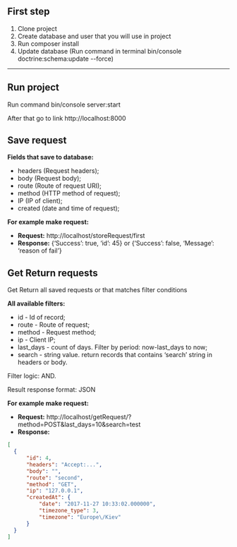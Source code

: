 ## First step
1. Clone project
2. Create database and user that you will use in project
3. Run composer install 
4. Update database (Run command in terminal bin/console doctrine:schema:update --force)
---

## Run project
Run command bin/console server:start

After that go to link http://localhost:8000

## Save request

**Fields that save to database:** 
- headers (Request headers);
- body (Request body);
- route (Route of request URI);
- method (HTTP method of request);
- IP (IP of client);
- created (date and time of request);

**__For example make request:__**

- **Request:** http://localhost/storeRequest/first
- **Response:** {‘Success’: true, ‘id’: 45} or {‘Success’: false, ‘Message’: ‘reason of fail’}

## Get Return requests

Get Return all saved requests or that matches filter conditions

**All available filters:**
  - id - Id of record;
  - route - Route of request;
  - method - Request method;
  - ip - Client IP;
  - last_days - count of days. Filter by period: now-last_days to now;
  - search - string value. return records that contains ‘search’ string in headers or body.
  
  Filter logic: AND.
  
  Result response format: JSON

**__For example make request:__**

  - **Request:** http://localhost/getRequest/?method=POST&last_days=10&search=test
  - **Response:**
  ```json
  [
    {
        "id": 4,
        "headers": "Accept:...",
        "body": "",
        "route": "second",
        "method": "GET",
        "ip": "127.0.0.1",
        "createdAt": {
            "date": "2017-11-27 10:33:02.000000",
            "timezone_type": 3,
            "timezone": "Europe\/Kiev"
        }
    }
  ]
  ```